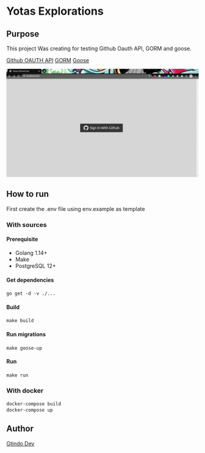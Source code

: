 # Yotas Explorations


## Purpose

This project Was creating for testing Github Oauth API, GORM and goose.

[Github OAUTH API](https://docs.github.com/en/developers/apps/authorizing-oauth-apps#troubleshooting)
[GORM](https://gorm.io/)
[Goose](https://github.com/pressly/goose)

![illustration](/yotas_exp.gif)

## How to run

First create the .env file using env.example as template

### With sources

#### Prerequisite
- Golang 1.14+
- Make
- PostgreSQL 12+

#### Get dependencies
```shell
go get -d -v ./...
```

#### Build
```shell
make build
```

#### Run migrations
```shell
make goose-up
```

#### Run
```shell
make run
```

### With docker

```shell
docker-compose build
docker-compose up
```

## Author
[Gtindo Dev](https://gtindo.dev)